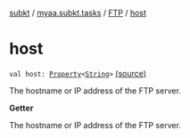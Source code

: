 [subkt](../../index.md) / [myaa.subkt.tasks](../index.md) / [FTP](index.md) / [host](./host.md)

# host

`val host: `[`Property`](https://docs.gradle.org/current/javadoc/org/gradle/api/provider/Property.html)`<`[`String`](https://kotlinlang.org/api/latest/jvm/stdlib/kotlin/-string/index.html)`>` [(source)](https://github.com/Myaamori/SubKt/blob/0.1.19/src/main/kotlin/myaa/subkt/tasks/tasks.kt#L1783)

The hostname or IP address of the FTP server.

**Getter**

The hostname or IP address of the FTP server.

